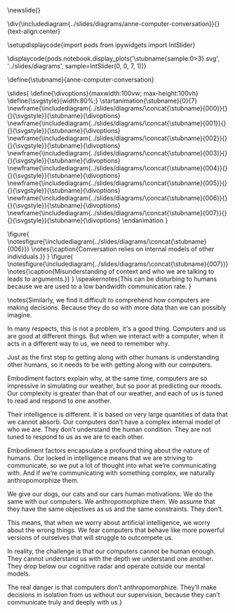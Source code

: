 \newslide{}

\div{\includediagram{../slides/diagrams/anne-computer-conversation}}{}{text-align:center}

\setupdisplaycode{import pods
from ipywidgets import IntSlider}


\displaycode{pods.notebook.display_plots('\stubname{sample:0>3}.svg', 
                            '../slides/diagrams',  sample=IntSlider(0, 0, 7, 1))}

\define{\stubname}{anne-computer-conversation}

\slides{
\define{\divoptions}{maxwidth:100vw; max-height:100vh}
\define{\svgstyle}{width:80%;}
\startanimation{\stubname}{0}{7}
\newframe{\includediagram{../slides/diagrams/\concat{\stubname}{000}}{}{}{\svgstyle}}{\stubname}{\divoptions}
\newframe{\includediagram{../slides/diagrams/\concat{\stubname}{001}}{}{}{\svgstyle}}{\stubname}{\divoptions}
\newframe{\includediagram{../slides/diagrams/\concat{\stubname}{002}}{}{}{\svgstyle}}{\stubname}{\divoptions}
\newframe{\includediagram{../slides/diagrams/\concat{\stubname}{003}}{}{}{\svgstyle}}{\stubname}{\divoptions}
\newframe{\includediagram{../slides/diagrams/\concat{\stubname}{004}}{}{}{\svgstyle}}{\stubname}{\divoptions}
\newframe{\includediagram{../slides/diagrams/\concat{\stubname}{005}}{}{}{\svgstyle}}{\stubname}{\divoptions}
\newframe{\includediagram{../slides/diagrams/\concat{\stubname}{006}}{}{}{\svgstyle}}{\stubname}{\divoptions}
\newframe{\includediagram{../slides/diagrams/\concat{\stubname}{007}}{}{}{\svgstyle}}{\stubname}{\divoptions}
\endanimation
}

\figure{
\notesfigure{\includediagram{../slides/diagrams/\concat{\stubname}{006}}}
\notes{\caption{Conversation relies on internal models of other individuals.}}
}
\figure{
\notesfigure{\includediagram{../slides/diagrams/\concat{\stubname}{007}}}
\notes{\caption{Misunderstanding of context and who we are talking to leads to arguments.}}
}
\speakernotes{This can be disturbing to humans because we are used to a low bandwidth communication rate. }


\notes{Similarly, we find it difficult to comprehend how computers are making decisions. Because they do so with more data than we can possibly imagine.

In many respects, this is not a problem, it's a good thing. Computers and us are good at different things. But when we interact with a computer, when it acts in a different way to us, we need to remember why.

Just as the first step to getting along with other humans is understanding other humans, so it needs to be with getting along with our computers. 

Embodiment factors explain why, at the same time, computers are so impressive in simulating our weather, but so poor at predicting our moods. Our complexity is greater than that of our weather, and each of us is tuned to read and respond to one another.

Their intelligence is different. It is based on very large quantities of data that we cannot absorb. Our computers don’t have a complex internal model of who we are. They don’t understand the human condition. They are not tuned to respond to us as we are to each other.

Embodiment factors encapsulate a profound thing about the nature of humans. Our locked in intelligence means that we are striving to communicate, so we put a lot of thought into what we’re communicating with. And if we’re communicating with something complex, we naturally anthropomorphize them. 

We give our dogs, our cats and our cars human motivations. We do the same with our computers. We anthropomorphize them. We assume that they have the same objectives as us and the same constraints. They don’t. 

This means, that when we worry about artificial intelligence, we worry about the wrong things. We fear computers that behave like more powerful versions of ourselves that will struggle to outcompete us. 

In reality, the challenge is that our computers cannot be human enough. They cannot understand us with the depth we understand one another. They drop below our cognitive radar and operate outside our mental models. 

The real danger is that computers don’t anthropomorphize. They’ll make decisions in isolation from us without our supervision, because they can’t communicate truly and deeply with us.}
